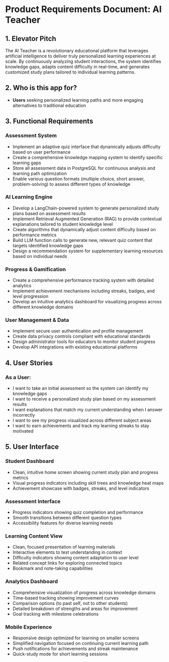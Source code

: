 # Product Requirements Document: AI Teacher

## 1. Elevator Pitch
The AI Teacher is a revolutionary educational platform that leverages artificial intelligence to deliver truly personalized learning experiences at scale. By continuously analyzing student interactions, the system identifies knowledge gaps, adapts content difficulty in real-time, and generates customized study plans tailored to individual learning patterns. 

## 2. Who is this app for?

- **Users** seeking personalized learning paths and more engaging alternatives to traditional education


## 3. Functional Requirements

### Assessment System
- Implement an adaptive quiz interface that dynamically adjusts difficulty based on user performance
- Create a comprehensive knowledge mapping system to identify specific learning gaps
- Store all assessment data in PostgreSQL for continuous analysis and learning path optimization
- Enable various question formats (multiple choice, short answer, problem-solving) to assess different types of knowledge

### AI Learning Engine
- Develop a LangChain-powered system to generate personalized study plans based on assessment results
- Implement Retrieval Augmented Generation (RAG) to provide contextual explanations tailored to student knowledge level
- Create algorithms that dynamically adjust content difficulty based on performance metrics
- Build LLM function calls to generate new, relevant quiz content that targets identified knowledge gaps
- Design a recommendation system for supplementary learning resources based on individual needs

### Progress & Gamification
- Create a comprehensive performance tracking system with detailed analytics
- Implement achievement mechanisms including streaks, badges, and level progression
- Develop an intuitive analytics dashboard for visualizing progress across different knowledge domains

### User Management & Data
- Implement secure user authentication and profile management
- Create data privacy controls compliant with educational standards
- Design administrator tools for educators to monitor student progress
- Develop API integrations with existing educational platforms

## 4. User Stories

### As a User:
- I want to take an initial assessment so the system can identify my knowledge gaps
- I want to receive a personalized study plan based on my assessment results
- I want explanations that match my current understanding when I answer incorrectly
- I want to see my progress visualized across different subject areas
- I want to earn achievements and track my learning streaks to stay motivated


## 5. User Interface

### Student Dashboard
- Clean, intuitive home screen showing current study plan and progress metrics
- Visual progress indicators including skill trees and knowledge heat maps
- Achievement showcase with badges, streaks, and level indicators

### Assessment Interface
- Progress indicators showing quiz completion and performance
- Smooth transitions between different question types
- Accessibility features for diverse learning needs

### Learning Content View
- Clean, focused presentation of learning materials
- Interactive elements to test understanding in context
- Difficulty indicators showing content adaptation to user level
- Related concept links for exploring connected topics
- Bookmark and note-taking capabilities

### Analytics Dashboard
- Comprehensive visualization of progress across knowledge domains
- Time-based tracking showing improvement curves
- Comparison options (to past self, not to other students)
- Detailed breakdown of strengths and areas for improvement
- Goal tracking with milestone celebrations

### Mobile Experience
- Responsive design optimized for learning on smaller screens
- Simplified navigation focused on continuing current learning path
- Push notifications for achievements and streak maintenance
- Quick-study mode for short learning sessions
